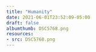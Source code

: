 ```yaml
---
title: "Humanity"
date: 2021-06-01T23:52:09-05:00
draft: false
albumthumb: DSC5768.png
resources:
- src: DSC5768.png
---
```


